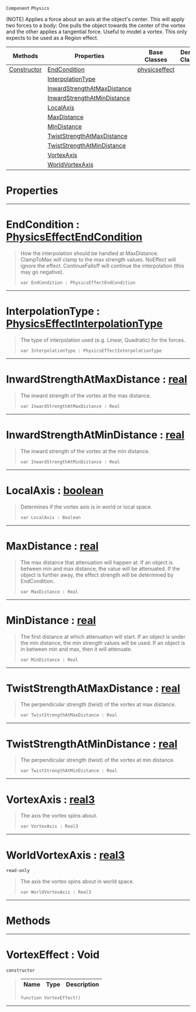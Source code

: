  `Component` `Physics`



(NOTE) Applies a force about an axis at the object's center. This will apply two forces to a body: One pulls the object towards the center of the vortex and the other applies a tangential force. Useful to model a vortex. This only expects to be used as a Region effect.

|Methods|Properties|Base Classes|Derived Classes|
|---|---|---|---|
|[ Constructor](https://plasmaengine.github.io/PlasmaDocs/Plasma1/C++/code_reference/class_reference/vortexeffect.md#vortexeffect-void)|[ EndCondition](https://plasmaengine.github.io/PlasmaDocs/Plasma1/C++/code_reference/class_reference/vortexeffect.md#endcondition-plasma-engine)|[physicseffect](https://plasmaengine.github.io/PlasmaDocs/Plasma1/C++/code_reference/class_reference/physicseffect.md)| |
| |[ InterpolationType](https://plasmaengine.github.io/PlasmaDocs/Plasma1/C++/code_reference/class_reference/vortexeffect.md#interpolationtype-plasma-e)| | |
| |[ InwardStrengthAtMaxDistance](https://plasmaengine.github.io/PlasmaDocs/Plasma1/C++/code_reference/class_reference/vortexeffect.md#inwardstrengthatmaxdista)| | |
| |[ InwardStrengthAtMinDistance](https://plasmaengine.github.io/PlasmaDocs/Plasma1/C++/code_reference/class_reference/vortexeffect.md#inwardstrengthatmindista)| | |
| |[ LocalAxis](https://plasmaengine.github.io/PlasmaDocs/Plasma1/C++/code_reference/class_reference/vortexeffect.md#localaxis-plasma-engine-do)| | |
| |[ MaxDistance](https://plasmaengine.github.io/PlasmaDocs/Plasma1/C++/code_reference/class_reference/vortexeffect.md#maxdistance-plasma-engine)| | |
| |[ MinDistance](https://plasmaengine.github.io/PlasmaDocs/Plasma1/C++/code_reference/class_reference/vortexeffect.md#mindistance-plasma-engine)| | |
| |[ TwistStrengthAtMaxDistance](https://plasmaengine.github.io/PlasmaDocs/Plasma1/C++/code_reference/class_reference/vortexeffect.md#twiststrengthatmaxdistan)| | |
| |[ TwistStrengthAtMinDistance](https://plasmaengine.github.io/PlasmaDocs/Plasma1/C++/code_reference/class_reference/vortexeffect.md#twiststrengthatmindistan)| | |
| |[ VortexAxis](https://plasmaengine.github.io/PlasmaDocs/Plasma1/C++/code_reference/class_reference/vortexeffect.md#vortexaxis-plasma-engine-d)| | |
| |[ WorldVortexAxis](https://plasmaengine.github.io/PlasmaDocs/Plasma1/C++/code_reference/class_reference/vortexeffect.md#worldvortexaxis-plasma-eng)| | |


 #  Properties


---  
 #  EndCondition : [PhysicsEffectEndCondition](https://plasmaengine.github.io/PlasmaDocs/Plasma1/C++/code_reference/enum_reference.md#physicseffectendcondition)

> How the interpolation should be handled at MaxDistance. ClampToMax will clamp to the max strength values. NoEffect will ignore the effect. ContinueFalloff will continue the interpolation (this may go negative).
> ``` lang=cpp, name=Lightning
> var EndCondition : PhysicsEffectEndCondition


---  
 #  InterpolationType : [PhysicsEffectInterpolationType](https://plasmaengine.github.io/PlasmaDocs/Plasma1/C++/code_reference/enum_reference.md#physicseffectinterpolationtype)

> The type of interpolation used (e.g. Linear, Quadratic) for the forces.
> ``` lang=cpp, name=Lightning
> var InterpolationType : PhysicsEffectInterpolationType


---  
 #  InwardStrengthAtMaxDistance : [real](https://plasmaengine.github.io/PlasmaDocs/Plasma1/C++/code_reference/lightning_base_types/real.md)

> The inward strength of the vortex at the max distance.
> ``` lang=cpp, name=Lightning
> var InwardStrengthAtMaxDistance : Real


---  
 #  InwardStrengthAtMinDistance : [real](https://plasmaengine.github.io/PlasmaDocs/Plasma1/C++/code_reference/lightning_base_types/real.md)

> The inward strength of the vortex at the min distance.
> ``` lang=cpp, name=Lightning
> var InwardStrengthAtMinDistance : Real


---  
 #  LocalAxis : [boolean](https://plasmaengine.github.io/PlasmaDocs/Plasma1/C++/code_reference/lightning_base_types/boolean.md)

> Determines if the vortex axis is in world or local space.
> ``` lang=cpp, name=Lightning
> var LocalAxis : Boolean


---  
 #  MaxDistance : [real](https://plasmaengine.github.io/PlasmaDocs/Plasma1/C++/code_reference/lightning_base_types/real.md)

> The max distance that attenuation will happen at. If an object is between min and max distance, the value will be attenuated. If the object is further away, the effect strength will be determined by EndCondition.
> ``` lang=cpp, name=Lightning
> var MaxDistance : Real


---  
 #  MinDistance : [real](https://plasmaengine.github.io/PlasmaDocs/Plasma1/C++/code_reference/lightning_base_types/real.md)

> The first distance at which attenuation will start. If an object is under the min distance, the min strength values will be used. If an object is in between min and max, then it will attenuate.
> ``` lang=cpp, name=Lightning
> var MinDistance : Real


---  
 #  TwistStrengthAtMaxDistance : [real](https://plasmaengine.github.io/PlasmaDocs/Plasma1/C++/code_reference/lightning_base_types/real.md)

> The perpendicular strength (twist) of the vortex at max distance.
> ``` lang=cpp, name=Lightning
> var TwistStrengthAtMaxDistance : Real


---  
 #  TwistStrengthAtMinDistance : [real](https://plasmaengine.github.io/PlasmaDocs/Plasma1/C++/code_reference/lightning_base_types/real.md)

> The perpendicular strength (twist) of the vortex at min distance.
> ``` lang=cpp, name=Lightning
> var TwistStrengthAtMinDistance : Real


---  
 #  VortexAxis : [real3](https://plasmaengine.github.io/PlasmaDocs/Plasma1/C++/code_reference/lightning_base_types/real3.md)

> The axis the vortex spins about.
> ``` lang=cpp, name=Lightning
> var VortexAxis : Real3


---  
 #  WorldVortexAxis : [real3](https://plasmaengine.github.io/PlasmaDocs/Plasma1/C++/code_reference/lightning_base_types/real3.md)

 `read-only`

> The axis the vortex spins about in world space.
> ``` lang=cpp, name=Lightning
> var WorldVortexAxis : Real3


---  
 #  Methods


---  
 #  VortexEffect : Void

 `constructor`

> 
> |Name|Type|Description|
> |---|---|---|
> ``` lang=cpp, name=Lightning
> function VortexEffect()
> ``` 


---  
 

 
